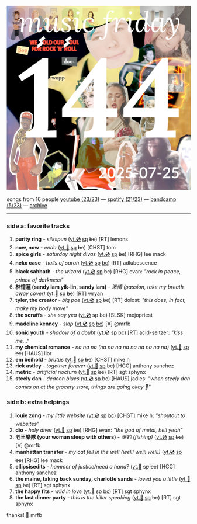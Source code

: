 ![cover collage](./2025-07-25.png)

songs from 16 people
[youtube (23/23)](<https://youtube.com/playlist?list=PLHKkvq2Z_Nhghbk2BRQUdY7OUNO7av6Nh>) — [spotify (21/23)](<https://open.spotify.com/playlist/5mMjhpdFvf4zHKzfv0PRLC>) — [bandcamp (5/23)](<https://www.buymusic.club/list/mrfb-2025-07-25-mf144>) — [archive](https://github.com/mrfb/music-friday/)

---

### side a: favorite tracks
1. **purity ring** - *silkspun* ([yt.💿](https://youtu.be/BknKOXtd3zA) [sp](https://open.spotify.com/track/2Dri9xAuApBsPRo0svgffI) ~~bc~~)
[RT] lemons
1. **now, now** - *enda* ([yt.📼](https://youtu.be/zdeZg5H9p_g) [sp](https://open.spotify.com/track/5UsqhjoSzwmsRWgfub71bK) ~~bc~~)
[CHST] tom
1. **spice girls** - *saturday night divas* ([yt.💿](https://youtu.be/oYfk7ps1YYs) [sp](https://open.spotify.com/track/3M83cWfWcFXtkavdM8NuEZ) ~~bc~~)
[RHG] lee mack
1. **neko case** - *halls of sarah* ([yt.💿](https://youtu.be/yx0xX9ax-yI) [sp](https://open.spotify.com/track/0aMfEJzMp91vnQaeg4uwbL) [bc](https://nekocaseofficial.bandcamp.com/track/halls-of-sarah))
[RT] adlubescence
1. **black sabbath** - *the wizard* ([yt.💿](https://youtu.be/e8fxrX-YidM) [sp](https://open.spotify.com/track/6sjTzevtstOxOMsFsypsEm) ~~bc~~)
[RHG] evan: *"rock in peace, prince of darkness"*
1. **林憶蓮 (sandy lam yik-lin, sandy lam)** - *激情 (passion, take my breath away cover)* ([yt.🤩](https://youtu.be/qYlXDlKqI6c) [sp](https://open.spotify.com/track/1GnmhjM3erL9A9gZ5ssEdf) ~~bc~~)
[RT] wryan
1. **tyler, the creator** - *big poe* ([yt.💿](https://youtu.be/IGXS45Gp8jA) [sp](https://open.spotify.com/track/4sLvxpKLvagQ4lZHUpymza) ~~bc~~)
[RT] dolost: *"this does, in fact, make my body move"*
1. **the scruffs** - *she say yea* ([yt.💿](https://youtu.be/k_A6LK1Nw_Y) ~~sp~~ ~~bc~~)
[SLSK] mojopriest
1. **madeline kenney** - *slap* ([yt.💿](https://youtu.be/Ak9E7mh58Is) [sp](https://open.spotify.com/track/5V9UUYlka9JDK59DFqbHZi) [bc](https://madelinekenney.bandcamp.com/track/slap))
[∀] @mrfb
1. **sonic youth** - *shadow of a doubt* ([yt.💿](https://youtu.be/tFNnvQLvs7I) [sp](https://open.spotify.com/track/0mYaDPgvNkXgXS3TVjuITD) [bc](https://sonicyouth.bandcamp.com/track/shadow-of-a-doubt))
[RT] acid-seltzer: *"kiss me..."*
1. **my chemical romance** - *na na na (na na na na na na na na na)* ([yt.📼](https://youtu.be/egG7fiE89IU) [sp](https://open.spotify.com/track/5BB0Jzw60KyfSTyjJqtely) ~~bc~~)
[HAUS] lior
1. **em beihold** - *brutus* ([yt.📼](https://youtu.be/C7Jdo_wRssk) [sp](https://open.spotify.com/track/5nUISKMcKG5KbWRDQx1Bvm) ~~bc~~)
[CHST] mike h
1. **rick astley** - *together forever* ([yt.📼](https://youtu.be/yPYZpwSpKmA) [sp](https://open.spotify.com/track/00isIFJWVpXIQ8HkGICSQp) ~~bc~~)
[HCC] anthony sanchez
1. **metric** - *artificial nocturn* ([yt.📼](https://youtu.be/nmYRRcaQLno) [sp](https://open.spotify.com/track/6MQ4WcZ4dFoSEQryeXi8Ss) ~~bc~~)
[RT] sgt sphynx
1. **steely dan** - *deacon blues* ([yt.💿](https://youtu.be/iac-vLq6tnY) [sp](https://open.spotify.com/track/0xeBC6N81ZBYDtxuBFGSuO) ~~bc~~)
[HAUS] jadles: *"when steely dan comes on at the grocery store, things are going okay 🎷"*

### side b: extra helpings
1. **louie zong** - *my little website* ([yt.💿](https://youtu.be/Ws2x6AgxX1s) [sp](https://open.spotify.com/track/6pzH6NR0IVusOQScwr8E5E) [bc](https://louiezong.bandcamp.com/track/my-little-website))
[CHST] mike h: *"shoutout to websites"*
1. **dio** - *holy diver* ([yt.📼](https://youtu.be/2lvs2FzF64o) [sp](https://open.spotify.com/track/57fqmDaokbxZ3TaB0jp39q) ~~bc~~)
[RHG] evan: *"the god of metal, hell yeah"*
1. **老王樂隊 (your woman sleep with others)** - *垂钓 (fishing)* ([yt.💿](https://youtu.be/yqgQBCpRzCQ) [sp](https://open.spotify.com/track/2Dt07UVoeKyY8B3yO5XB4p) ~~bc~~)
[∀] @mrfb
1. **manhattan transfer** - *my cat fell in the well (well! well! well!)* ([yt.💿](https://youtu.be/3NXoTb2jsuA) [sp](https://open.spotify.com/track/6XelKoHgLQX95Orn7vlOXD) ~~bc~~)
[RHG] lee mack
1. **ellipsisedits** - *hammer of justice/need a hand?* ([yt.📼](https://youtu.be/pMNZobELhZ8) ~~sp~~ ~~bc~~)
[HCC] anthony sanchez
1. **the maine, taking back sunday, charlotte sands** - *loved you a little* ([yt.📼](https://youtu.be/MAiG9eMRc64) [sp](https://open.spotify.com/track/0IPKskRI33eRXjUhNUr9b5) ~~bc~~)
[RT] sgt sphynx
1. **the happy fits** - *wild in love* ([yt.📼](https://youtu.be/RVaWT-vT4dQ) [sp](https://open.spotify.com/track/37iiKaknVeqiUSUlAoiEad) [bc](https://thehappyfits.bandcamp.com/track/wild-in-love))
[RT] sgt sphynx
1. **the last dinner party** - *this is the killer speaking* ([yt.📼](https://youtu.be/4T5nNmaTPEY) [sp](https://open.spotify.com/track/1mduxXxLvhu5OzebDWMYqX) ~~bc~~)
[RT] sgt sphynx

thanks! 💖 mrfb